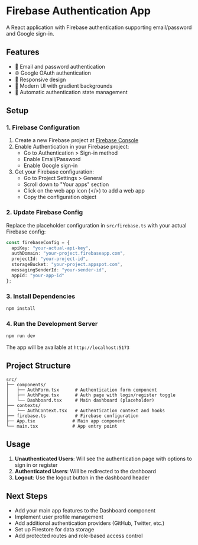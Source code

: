 # Firebase Authentication App

A React application with Firebase authentication supporting email/password and Google sign-in.

## Features

- 🔐 Email and password authentication
- 🌐 Google OAuth authentication
- 📱 Responsive design
- 🎨 Modern UI with gradient backgrounds
- 🔄 Automatic authentication state management

## Setup

### 1. Firebase Configuration

1. Create a new Firebase project at [Firebase Console](https://console.firebase.google.com/)
2. Enable Authentication in your Firebase project:
   - Go to Authentication > Sign-in method
   - Enable Email/Password
   - Enable Google sign-in
3. Get your Firebase configuration:
   - Go to Project Settings > General
   - Scroll down to "Your apps" section
   - Click on the web app icon (</>) to add a web app
   - Copy the configuration object

### 2. Update Firebase Config

Replace the placeholder configuration in `src/firebase.ts` with your actual Firebase config:

```typescript
const firebaseConfig = {
  apiKey: "your-actual-api-key",
  authDomain: "your-project.firebaseapp.com",
  projectId: "your-project-id",
  storageBucket: "your-project.appspot.com",
  messagingSenderId: "your-sender-id",
  appId: "your-app-id"
};
```

### 3. Install Dependencies

```bash
npm install
```

### 4. Run the Development Server

```bash
npm run dev
```

The app will be available at `http://localhost:5173`

## Project Structure

```
src/
├── components/
│   ├── AuthForm.tsx      # Authentication form component
│   ├── AuthPage.tsx      # Auth page with login/register toggle
│   └── Dashboard.tsx     # Main dashboard (placeholder)
├── contexts/
│   └── AuthContext.tsx   # Authentication context and hooks
├── firebase.ts           # Firebase configuration
├── App.tsx              # Main app component
└── main.tsx             # App entry point
```

## Usage

1. **Unauthenticated Users**: Will see the authentication page with options to sign in or register
2. **Authenticated Users**: Will be redirected to the dashboard
3. **Logout**: Use the logout button in the dashboard header

## Next Steps

- Add your main app features to the Dashboard component
- Implement user profile management
- Add additional authentication providers (GitHub, Twitter, etc.)
- Set up Firestore for data storage
- Add protected routes and role-based access control
